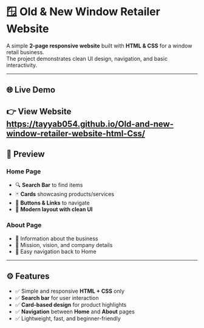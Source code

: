 # 🪟 Old & New Window Retailer Website

A simple **2-page responsive website** built with **HTML & CSS** for a window retail business.  
The project demonstrates clean UI design, navigation, and basic interactivity.  

---

## 🌐 Live Demo  
👉 View Website https://tayyab054.github.io/Old-and-new-window-retailer-website-html-Css/
---

## 📸 Preview  

### Home Page  
- 🔍 **Search Bar** to find items  
- 🃏 **Cards** showcasing products/services  
- 🔗 **Buttons & Links** to navigate  
- 🌟 **Modern layout with clean UI**  

### About Page  
- 📖 Information about the business  
- 🏢 Mission, vision, and company details  
- 🔗 Easy navigation back to Home  

---

## ⚙️ Features  

- ✅ Simple and responsive **HTML + CSS** only  
- ✅ **Search bar** for user interaction  
- ✅ **Card-based design** for product highlights  
- ✅ **Navigation** between **Home** and **About** pages  
- ✅ Lightweight, fast, and beginner-friendly  



